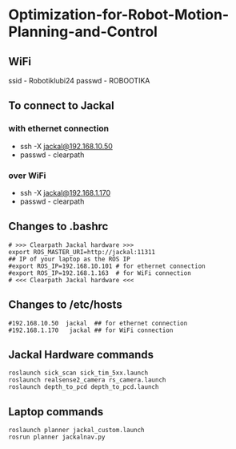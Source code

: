 # Optimization-for-Robot-Motion-Planning-and-Control

## WiFi

ssid - Robotiklubi24
passwd - ROBOOTIKA

## To connect to Jackal

### with ethernet connection
- ssh -X jackal@192.168.10.50
- passwd - clearpath

### over WiFi
- ssh -X jackal@192.168.1.170 
- passwd - clearpath

## Changes to .bashrc
```
# >>> Clearpath Jackal hardware >>>
export ROS_MASTER_URI=http://jackal:11311
## IP of your laptop as the ROS IP
#export ROS_IP=192.168.10.101 # for ethernet connection
#export ROS_IP=192.168.1.163  # for WiFi connection
# <<< Clearpath Jackal hardware <<<
```
## Changes to /etc/hosts

```
#192.168.10.50  jackal  ## for ethernet connection
#192.168.1.170   jackal ## for WiFi connection
```
## Jackal Hardware commands

```
roslaunch sick_scan sick_tim_5xx.launch
roslaunch realsense2_camera rs_camera.launch
roslaunch depth_to_pcd depth_to_pcd.launch
```

## Laptop commands

```
roslaunch planner jackal_custom.launch
rosrun planner jackalnav.py
```
